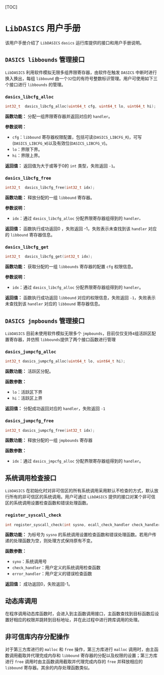 [TOC]



# `LibDASICS` 用户手册

该用户手册介绍了 `LibDASICS` `dasics` 运行库提供的接口和用户手册说明。

## `DASICS libbounds` 管理接口

`LibDASICS` 利用软件模拟无限多组界限寄存器，由软件在触发 `DASICS` 中断时进行换入换出，每组 `libbound` 由一个`32`位的有符号整数标识管理。用户可使用如下三个接口进行 `libbounds` 的管理。

### `dasics_libcfg_alloc`

```C
int32_t  dasics_libcfg_alloc(uint64_t cfg, uint64_t lo, uint64_t hi);
```

**函数功能：** 分配一组界限寄存器并返回对应的 `handler`。

**参数说明：**

- `cfg`：`libbound` 寄存器权限配置，包括可读(`DASICS_LIBCFG_R`)，可写(`DASICS_LIBCFG_W`)以及有效位(`DASICS_LIBCFG_V`)。
- `lo`：界限下界。
- `hi`：界限上界。

**返回值：** 返回值为大于或等于0的 `int` 类型，失败返回 `-1`。



### `dasics_libcfg_free`

```C
int32_t  dasics_libcfg_free(int32_t idx);
```

**函数功能：** 释放分配的一组 `libbound` 寄存器。

**参数说明：**

- `idx`：通过 `dasics_libcfg_alloc` 分配界限寄存器组得到的 `handler。`

**返回值：** 函数执行成功返回0 ，失败返回 -1，失败表示未查找到该 `handler` 对应的 `libbound` 寄存器信息。 

 

### `dasics_libcfg_get`

```C
int32_t  dasics_libcfg_get(int32_t idx);
```

**函数功能：** 获取分配的一组 `libbounds` 寄存器的配置 `cfg` 权限信息。

**参数说明：**

- `idx`：通过 `dasics_libcfg_alloc` 分配界限寄存器组得到的 `handler`。

**返回值：** 函数执行成功返回 `libbound` 对应的权限信息，失败返回 `-1`，失败表示未查找到该 `handler` 对应的 `libbound` 寄存器信息。

## `DASICS jmpbounds` 管理接口

`LibDASICS` 目前未使用软件模拟无限多个 `jmpbounds`，目前仅仅支持`4`组活跃区配置寄存器，并仿照 `libbounds`提供了两个接口函数进行管理

### `dasics_jumpcfg_alloc`

```C
int32_t dasics_jumpcfg_alloc(uint64_t lo, uint64_t hi);
```

**函数功能：** 活跃区分配。

**函数参数：** 

- `lo`：活跃区下界
- `hi`：活跃区上界

**返回值：** 分配成功返回对应的 `handler`，失败返回 `-1`



### `dasics_jumpcfg_free`

```C
int32_t dasics_jumpcfg_free(int32_t idx);
```

**函数功能：** 释放分配的一组 `jmpbounds` 寄存器

**函数参数：**

- `idx`：通过 `dasics_jmpcfg_alloc` 分配界限寄存器组得到的 `handler`。



## 系统调用检查接口

`LibDASICS` 在初始化时对非可信区的所有系统调用采用默认不检查的方式，默认放行所有的非可信区的系统调用。用户可通过 `LibDASICS` 提供的接口对某个非可信区的系统调用设置检查函数和错误处理函数。

### `register_syscall_check`

```C
int register_syscall_check(int sysno, ecall_check_handler check_handler, ecall_error_handler error_handler)
```

**函数功能：** 为标号为 `sysno` 的系统调用设置检查函数和错误处理函数。若用户传递的处理函数为空，则处理方式保持原有不变。

**函数参数：**

- `syno`：系统调用号
- `check_handler`：用户定义的系统调用检查函数
- `error_handler`：用户定义的错误检查函数

**返回值：** 成功返回0，失败返回-1。





## 动态库调用

在程序调用动态库函数时，会进入到主函数调用接口，主函数查找到目标函数后设置好相应的权限并跳转到目标地址，并在此过程中进行跨库调用的处理。



## 非可信库内存分配操作

对于第三方库进行的 `malloc` 和 `free` 操作，第三方库进行 `malloc` 调用时，由主函数调用截取并代理完成内存和 `libbound` 寄存器的分配以及权限的设置；第三方库进行 `free` 调用时由主函数调用截取并代理完成内存的 `free` 并释放相应的 `libbound` 寄存器。其余的内存处理函数类似。

 
